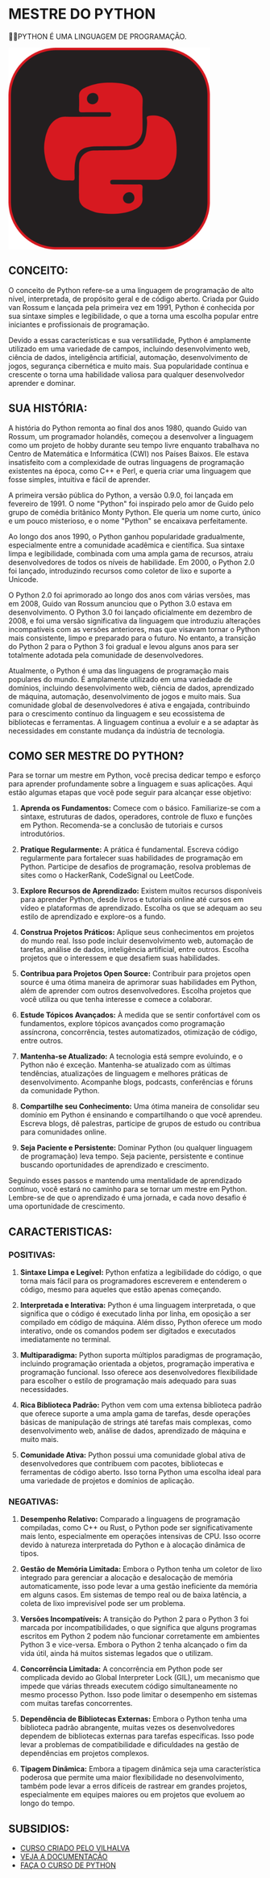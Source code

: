 # MESTRE DO PYTHON
👨‍⚖️PYTHON É UMA LINGUAGEM DE PROGRAMAÇÃO.

<img src="FOTO.png" align="center" width="400"> <br>

## CONCEITO:
O conceito de Python refere-se a uma linguagem de programação de alto nível, interpretada, de propósito geral e de código aberto. Criada por Guido van Rossum e lançada pela primeira vez em 1991, Python é conhecida por sua sintaxe simples e legibilidade, o que a torna uma escolha popular entre iniciantes e profissionais de programação.

Devido a essas características e sua versatilidade, Python é amplamente utilizado em uma variedade de campos, incluindo desenvolvimento web, ciência de dados, inteligência artificial, automação, desenvolvimento de jogos, segurança cibernética e muito mais. Sua popularidade contínua e crescente o torna uma habilidade valiosa para qualquer desenvolvedor aprender e dominar.

## SUA HISTÓRIA:
A história do Python remonta ao final dos anos 1980, quando Guido van Rossum, um programador holandês, começou a desenvolver a linguagem como um projeto de hobby durante seu tempo livre enquanto trabalhava no Centro de Matemática e Informática (CWI) nos Países Baixos. Ele estava insatisfeito com a complexidade de outras linguagens de programação existentes na época, como C++ e Perl, e queria criar uma linguagem que fosse simples, intuitiva e fácil de aprender.

A primeira versão pública do Python, a versão 0.9.0, foi lançada em fevereiro de 1991. O nome "Python" foi inspirado pelo amor de Guido pelo grupo de comédia britânico Monty Python. Ele queria um nome curto, único e um pouco misterioso, e o nome "Python" se encaixava perfeitamente.

Ao longo dos anos 1990, o Python ganhou popularidade gradualmente, especialmente entre a comunidade acadêmica e científica. Sua sintaxe limpa e legibilidade, combinada com uma ampla gama de recursos, atraiu desenvolvedores de todos os níveis de habilidade. Em 2000, o Python 2.0 foi lançado, introduzindo recursos como coletor de lixo e suporte a Unicode.

O Python 2.0 foi aprimorado ao longo dos anos com várias versões, mas em 2008, Guido van Rossum anunciou que o Python 3.0 estava em desenvolvimento. O Python 3.0 foi lançado oficialmente em dezembro de 2008, e foi uma versão significativa da linguagem que introduziu alterações incompatíveis com as versões anteriores, mas que visavam tornar o Python mais consistente, limpo e preparado para o futuro. No entanto, a transição do Python 2 para o Python 3 foi gradual e levou alguns anos para ser totalmente adotada pela comunidade de desenvolvedores.

Atualmente, o Python é uma das linguagens de programação mais populares do mundo. É amplamente utilizado em uma variedade de domínios, incluindo desenvolvimento web, ciência de dados, aprendizado de máquina, automação, desenvolvimento de jogos e muito mais. Sua comunidade global de desenvolvedores é ativa e engajada, contribuindo para o crescimento contínuo da linguagem e seu ecossistema de bibliotecas e ferramentas. A linguagem continua a evoluir e a se adaptar às necessidades em constante mudança da indústria de tecnologia.

## COMO SER MESTRE DO PYTHON?
Para se tornar um mestre em Python, você precisa dedicar tempo e esforço para aprender profundamente sobre a linguagem e suas aplicações. Aqui estão algumas etapas que você pode seguir para alcançar esse objetivo:

1. **Aprenda os Fundamentos:** Comece com o básico. Familiarize-se com a sintaxe, estruturas de dados, operadores, controle de fluxo e funções em Python. Recomenda-se a conclusão de tutoriais e cursos introdutórios.

2. **Pratique Regularmente:** A prática é fundamental. Escreva código regularmente para fortalecer suas habilidades de programação em Python. Participe de desafios de programação, resolva problemas de sites como o HackerRank, CodeSignal ou LeetCode.

3. **Explore Recursos de Aprendizado:** Existem muitos recursos disponíveis para aprender Python, desde livros e tutoriais online até cursos em vídeo e plataformas de aprendizado. Escolha os que se adequam ao seu estilo de aprendizado e explore-os a fundo.

4. **Construa Projetos Práticos:** Aplique seus conhecimentos em projetos do mundo real. Isso pode incluir desenvolvimento web, automação de tarefas, análise de dados, inteligência artificial, entre outros. Escolha projetos que o interessem e que desafiem suas habilidades.

5. **Contribua para Projetos Open Source:** Contribuir para projetos open source é uma ótima maneira de aprimorar suas habilidades em Python, além de aprender com outros desenvolvedores. Escolha projetos que você utiliza ou que tenha interesse e comece a colaborar.

6. **Estude Tópicos Avançados:** À medida que se sentir confortável com os fundamentos, explore tópicos avançados como programação assíncrona, concorrência, testes automatizados, otimização de código, entre outros.

7. **Mantenha-se Atualizado:** A tecnologia está sempre evoluindo, e o Python não é exceção. Mantenha-se atualizado com as últimas tendências, atualizações de linguagem e melhores práticas de desenvolvimento. Acompanhe blogs, podcasts, conferências e fóruns da comunidade Python.

8. **Compartilhe seu Conhecimento:** Uma ótima maneira de consolidar seu domínio em Python é ensinando e compartilhando o que você aprendeu. Escreva blogs, dê palestras, participe de grupos de estudo ou contribua para comunidades online.

9. **Seja Paciente e Persistente:** Dominar Python (ou qualquer linguagem de programação) leva tempo. Seja paciente, persistente e continue buscando oportunidades de aprendizado e crescimento.

Seguindo esses passos e mantendo uma mentalidade de aprendizado contínuo, você estará no caminho para se tornar um mestre em Python. Lembre-se de que o aprendizado é uma jornada, e cada novo desafio é uma oportunidade de crescimento.

## CARACTERISTICAS:
### POSITIVAS:
1. **Sintaxe Limpa e Legível:** Python enfatiza a legibilidade do código, o que torna mais fácil para os programadores escreverem e entenderem o código, mesmo para aqueles que estão apenas começando.

2. **Interpretada e Interativa:** Python é uma linguagem interpretada, o que significa que o código é executado linha por linha, em oposição a ser compilado em código de máquina. Além disso, Python oferece um modo interativo, onde os comandos podem ser digitados e executados imediatamente no terminal.

3. **Multiparadigma:** Python suporta múltiplos paradigmas de programação, incluindo programação orientada a objetos, programação imperativa e programação funcional. Isso oferece aos desenvolvedores flexibilidade para escolher o estilo de programação mais adequado para suas necessidades.

4. **Rica Biblioteca Padrão:** Python vem com uma extensa biblioteca padrão que oferece suporte a uma ampla gama de tarefas, desde operações básicas de manipulação de strings até tarefas mais complexas, como desenvolvimento web, análise de dados, aprendizado de máquina e muito mais.

5. **Comunidade Ativa:** Python possui uma comunidade global ativa de desenvolvedores que contribuem com pacotes, bibliotecas e ferramentas de código aberto. Isso torna Python uma escolha ideal para uma variedade de projetos e domínios de aplicação.

### NEGATIVAS:
1. **Desempenho Relativo:** Comparado a linguagens de programação compiladas, como C++ ou Rust, o Python pode ser significativamente mais lento, especialmente em operações intensivas de CPU. Isso ocorre devido à natureza interpretada do Python e à alocação dinâmica de tipos.

2. **Gestão de Memória Limitada:** Embora o Python tenha um coletor de lixo integrado para gerenciar a alocação e desalocação de memória automaticamente, isso pode levar a uma gestão ineficiente da memória em alguns casos. Em sistemas de tempo real ou de baixa latência, a coleta de lixo imprevisível pode ser um problema.

3. **Versões Incompatíveis:** A transição do Python 2 para o Python 3 foi marcada por incompatibilidades, o que significa que alguns programas escritos em Python 2 podem não funcionar corretamente em ambientes Python 3 e vice-versa. Embora o Python 2 tenha alcançado o fim da vida útil, ainda há muitos sistemas legados que o utilizam.

4. **Concorrência Limitada:** A concorrência em Python pode ser complicada devido ao Global Interpreter Lock (GIL), um mecanismo que impede que várias threads executem código simultaneamente no mesmo processo Python. Isso pode limitar o desempenho em sistemas com muitas tarefas concorrentes.

5. **Dependência de Bibliotecas Externas:** Embora o Python tenha uma biblioteca padrão abrangente, muitas vezes os desenvolvedores dependem de bibliotecas externas para tarefas específicas. Isso pode levar a problemas de compatibilidade e dificuldades na gestão de dependências em projetos complexos.

6. **Tipagem Dinâmica:** Embora a tipagem dinâmica seja uma característica poderosa que permite uma maior flexibilidade no desenvolvimento, também pode levar a erros difíceis de rastrear em grandes projetos, especialmente em equipes maiores ou em projetos que evoluem ao longo do tempo.

## SUBSIDIOS:
- [CURSO CRIADO PELO VILHALVA](https://github.com/VILHALVA)
- [VEJA A DOCUMENTAÇÃO](https://docs.python.org/3/)
- [FAÇA O CURSO DE PYTHON](https://github.com/VILHALVA/CURSO-DE-PYTHON)

